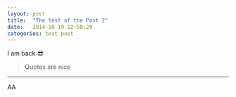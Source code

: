 ```yaml
---
layout: post
title:  "The test of the Post 2"
date:   2014-10-19 12:58:29
categories: test post
---
```


I am back :sunglasses:

> Quotes are nice

---

AA

